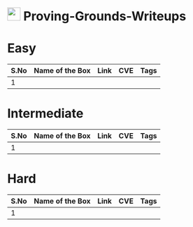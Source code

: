 # <img src="https://miro.medium.com/v2/resize:fit:640/format:webp/1*qI2nolBN5VmdOoa_msaZRw.png" width="30"> Proving-Grounds-Writeups


# Easy
|S.No| Name of the Box  | Link | CVE     | Tags    |
|----|------------------|------|---------|---------|
|1   |                  |      |         |         |


# Intermediate
|S.No| Name of the Box  | Link | CVE     | Tags    |
|----|------------------|------|---------|---------|
|1   |                  |      |         |         |


# Hard
|S.No| Name of the Box  | Link | CVE     | Tags    |
|----|------------------|------|---------|---------|
|1   |                  |      |         |         |
